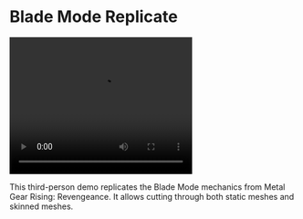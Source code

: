 # Blade Mode Replicate

 <video width="320" height="240" controls>
  <source src="demo.mp4" type="video/mp4">
  Your browser does not support the video tag.
</video>

This third-person demo replicates the Blade Mode mechanics from Metal Gear Rising: Revengeance. It allows cutting through both static meshes and skinned meshes.
